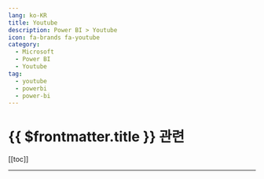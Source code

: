 ```yaml
---
lang: ko-KR
title: Youtube
description: Power BI > Youtube
icon: fa-brands fa-youtube
category: 
  - Microsoft
  - Power BI
  - Youtube
tag: 
  - youtube
  - powerbi
  - power-bi
---
```


# {{ $frontmatter.title }} 관련

[[toc]]

---

<MyYouTubeItems jsonName="yu-yourownkpi" /><!-- Your Own KPI -->
<MyYouTubeItems jsonName="yu-GuyInACube" /><!-- Guy in a Cube -->
<MyYouTubeItems jsonName="yu-PowerBIPark" /><!-- Power BI Park -->
<MyYouTubeItems jsonName="yu-PragmaticWorks" /><!-- Pragmatic Works -->
<MyYouTubeItems jsonName="yu-basensei8699" /><!-- BA Sensei -->
<MyYouTubeItems jsonName="yu-MicrosoftPowerBI" /><!-- Microsoft Power BI -->
<MyYouTubeItems jsonName="yu-ZeroToMastery" /><!-- Zero To Mastery -->

<TagLinks />